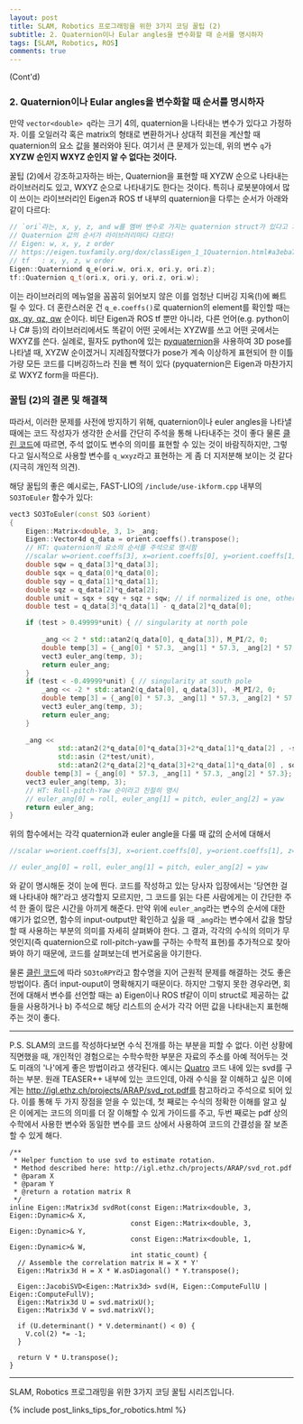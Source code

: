 ```yaml
---
layout: post
title: SLAM, Robotics 프로그래밍을 위한 3가지 코딩 꿀팁 (2)
subtitle: 2. Quaternion이나 Eular angles을 변수화할 때 순서를 명시하자
tags: [SLAM, Robotics, ROS]
comments: true
---
```


(Cont'd)

### 2. Quaternion이나 Eular angles을 변수화할 때 순서를 명시하자

만약 `vector<double> q`라는 크기 4의, quaternion을 나타내는 변수가 있다고 가정하자. 이를 오일러각 혹은 matrix의 형태로 변환하거나 상대적 회전을 계산할 때 quaternion의 요소 값을 불러와야 된다. 여기서 큰 문제가 있는데, 위의 변수 `q`가 **XYZW 순인지 WXYZ 순인지 알 수 없다는 것이다.** 

꿀팁 (2)에서 강조하고자하는 바는, Quaternion을 표현할 때 XYZW 순으로 나타내는 라이브러리도 있고, WXYZ 순으로 나타내기도 한다는 것이다. 특히나 로봇분야에서 많이 쓰이는 라이브러리인 Eigen과 ROS tf 내부의 quaternion을 다루는 순서가 아래와 같이 다르다: 

```cpp
// `ori`라는, x, y, z, and w를 멤버 변수로 가지는 quaternion struct가 있다고 가정
// Quaternion 값의 순서가 라이브러리마다 다르다!
// Eigen: w, x, y, z order
// https://eigen.tuxfamily.org/dox/classEigen_1_1Quaternion.html#a3eba7a582f77a8f30525614821d7056f
// tf   : x, y, z, w order
Eigen::Quaterniond q_e(ori.w, ori.x, ori.y, ori.z);
tf::Quaternion q_t(ori.x, ori.y, ori.z, ori.w);
```

이는 라이브러리의 메뉴얼을 꼼꼼히 읽어보지 않은 이를 엄청난 디버깅 지옥(!)에 빠트릴 수 있다. 더 혼란스러운 건 `q_e.coeffs()`로 quaternion의 element를 확인할 때는 [qx, qy, qz, qw](https://eigen.tuxfamily.org/dox/classEigen_1_1QuaternionBase.html#ae61294790c0cc308d3f69690a657672c) 순이다. 비단 Eigen과 ROS tf 뿐만 아니라, 다른 언어(e.g. python이나 C# 등)의 라이브러리에서도 똑같이 어떤 곳에서는 XYZW를 쓰고 어떤 곳에서는 WXYZ를 쓴다. 
실례로, 필자도 python에 있는 [pyquaternion](http://kieranwynn.github.io/pyquaternion/)을 사용하여 3D pose를 나타낼 때, XYZW 순이겠거니 지레짐작했다가 pose가 계속 이상하게 표현되어 한 이틀가량 모든 코드를 디버깅하느라 진을 뺀 적이 있다 (pyquaternion은 Eigen과 마찬가지로 WXYZ form을 따른다).

### 꿀팁 (2)의 결론 및 해결책

따라서, 이러한 문제를 사전에 방지하기 위해, quaternion이나 euler angles을 나타낼 때에는 코드 작성자가 생각한 순서를 간단히 주석을 통해 나타내주는 것이 좋다 물론 [클린 코드](https://github.com/scvgoe/clean-code-summary)에 따르면, 주석 없이도 변수의 의미를 표현할 수 있는 것이 바람직하지만, 그렇다고 일시적으로 사용할 변수를 `q_wxyz`라고 표현하는 게 좀 더 지저분해 보이는 것 같다 (지극히 개인적 의견).

해당 꿀팁의 좋은 예시로는, FAST-LIO의 `/include/use-ikform.cpp` 내부의 `SO3ToEuler` 함수가 있다:
 
```cpp
vect3 SO3ToEuler(const SO3 &orient) 
{
	Eigen::Matrix<double, 3, 1> _ang;
	Eigen::Vector4d q_data = orient.coeffs().transpose();
	// HT: quaternion의 요소의 순서를 주석으로 명시함
	//scalar w=orient.coeffs[3], x=orient.coeffs[0], y=orient.coeffs[1], z=orient.coeffs[2];
	double sqw = q_data[3]*q_data[3];
	double sqx = q_data[0]*q_data[0];
	double sqy = q_data[1]*q_data[1];
	double sqz = q_data[2]*q_data[2];
	double unit = sqx + sqy + sqz + sqw; // if normalized is one, otherwise is correction factor
	double test = q_data[3]*q_data[1] - q_data[2]*q_data[0];

	if (test > 0.49999*unit) { // singularity at north pole
	
		_ang << 2 * std::atan2(q_data[0], q_data[3]), M_PI/2, 0;
		double temp[3] = {_ang[0] * 57.3, _ang[1] * 57.3, _ang[2] * 57.3};
		vect3 euler_ang(temp, 3);
		return euler_ang;
	}
	if (test < -0.49999*unit) { // singularity at south pole
		_ang << -2 * std::atan2(q_data[0], q_data[3]), -M_PI/2, 0;
		double temp[3] = {_ang[0] * 57.3, _ang[1] * 57.3, _ang[2] * 57.3};
		vect3 euler_ang(temp, 3);
		return euler_ang;
	}
		
	_ang <<
			std::atan2(2*q_data[0]*q_data[3]+2*q_data[1]*q_data[2] , -sqx - sqy + sqz + sqw),
			std::asin (2*test/unit),
			std::atan2(2*q_data[2]*q_data[3]+2*q_data[1]*q_data[0] , sqx - sqy - sqz + sqw);
	double temp[3] = {_ang[0] * 57.3, _ang[1] * 57.3, _ang[2] * 57.3};
	vect3 euler_ang(temp, 3);
	// HT: Roll-pitch-Yaw 순이라고 친절히 명시
	// euler_ang[0] = roll, euler_ang[1] = pitch, euler_ang[2] = yaw
	return euler_ang;
}
```

위의 함수에서는 각각 quaternion과 euler angle을 다룰 때 값의 순서에 대해서 
```cpp
//scalar w=orient.coeffs[3], x=orient.coeffs[0], y=orient.coeffs[1], z=orient.coeffs[2]; 
```
```cpp
// euler_ang[0] = roll, euler_ang[1] = pitch, euler_ang[2] = yaw
```
와 같이 명시해둔 것이 눈에 띈다. 코드를 작성하고 있는 당사자 입장에서는 '당연한 걸 왜 나타내야 해?'라고 생각할지 모르지만, 그 코드를 읽는 다른 사람에게는 이 간단한 주석 한 줄이 많은 시간을 아끼게 해준다. 만약 위에 `euler_ang`라는 변수의 순서에 대한 얘기가 없으면, 함수의 input-output만 확인하고 싶을 때 `_ang`라는 변수에서 값을 할당할 때 사용하는 부분의 의미를 자세히 살펴봐야 한다. 
그 결과, 각각의 수식의 의미가 무엇인지(즉 quaternion으로 roll-pitch-yaw를 구하는 수학적 표현)를 추가적으로 찾아봐야 하기 때문에, 코드를 살펴보는데 번거로움을 야기한다. 

물론 [클린 코드](https://github.com/scvgoe/clean-code-summary)에 따라 `SO3toRPY`라고 함수명을 지어 근원적 문제를 해결하는 것도 좋은 방법이다. 좀더 input-ouput이 명확해지기 때문이다. 하지만 그렇지 못한 경우라면, 회전에 대해서 변수를 선언할 때는 a) Eigen이나 ROS tf같이 이미 struct로 제공하는 값들을 사용하거나 b) 주석으로 해당 리스트의 순서가 각각 어떤 값을 나타내는지 표헌해주는 것이 좋다.

---

P.S. SLAM의 코드를 작성하다보면 수식 전개를 하는 부분을 피할 수 없다. 이런 상황에 직면했을 때, 개인적인 경험으로는 수학수학한 부분은 자료의 주소를 아예 적어두는 것도 미래의 '나'에게 좋은 방법이라고 생각된다. 예시는 [Quatro](https://github.com/url-kaist/Quatro/blob/79faf8800805f53fd0c7e94315a966381ed1d5ed/include/teaser/utils.h) 코드 내에 있는 svd를 구하는 부분. 원래 TEASER++ 내부에 있는 코드인데, 아래 수식을 잘 이해하고 싶은 이에게는 http://igl.ethz.ch/projects/ARAP/svd_rot.pdf를 참고하라고 주석으로 되어 있다. 이를 통해 두 가지 장점을 얻을 수 있는데, 첫 째로는 수식의 정확한 이해를 알고 싶은 이에게는 코드의 의미를 더 잘 이해할 수 있게 가이드를 주고, 두번 째로는 pdf 상의 수학에서 사용한 변수와 동일한 변수를 코드 상에서 사용하여 코드의 간결성을 잘 보존할 수 있게 해다.

```cpp준
/**
 * Helper function to use svd to estimate rotation.
 * Method described here: http://igl.ethz.ch/projects/ARAP/svd_rot.pdf
 * @param X
 * @param Y
 * @return a rotation matrix R
 */
inline Eigen::Matrix3d svdRot(const Eigen::Matrix<double, 3, Eigen::Dynamic>& X,
                              const Eigen::Matrix<double, 3, Eigen::Dynamic>& Y,
                              const Eigen::Matrix<double, 1, Eigen::Dynamic>& W,
                              int static_count) {
  // Assemble the correlation matrix H = X * Y'
  Eigen::Matrix3d H = X * W.asDiagonal() * Y.transpose();

  Eigen::JacobiSVD<Eigen::Matrix3d> svd(H, Eigen::ComputeFullU | Eigen::ComputeFullV);
  Eigen::Matrix3d U = svd.matrixU();
  Eigen::Matrix3d V = svd.matrixV();

  if (U.determinant() * V.determinant() < 0) {
    V.col(2) *= -1;
  }

  return V * U.transpose();
}
```

---


SLAM, Robotics 프로그래밍을 위한 3가지 코딩 꿀팁 시리즈입니다.

{% include post_links_tips_for_robotics.html %}
